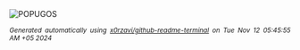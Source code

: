 <div align="justify">
<picture>
    <source media="(prefers-color-scheme: dark)" srcset="https://i.ibb.co/hyMpG86/output-gif.gif">
    <source media="(prefers-color-scheme: light)" srcset="https://i.ibb.co/hyMpG86/output-gif.gif">
    <img alt="POPUGOS" src="https://i.ibb.co/hyMpG86/output-gif.gif">
</picture>

<sub><i>Generated automatically using [x0rzavi/github-readme-terminal](https://github.com/x0rzavi/github-readme-terminal) on Tue Nov 12 05:45:55 AM +05 2024</i></sub>
</div>
